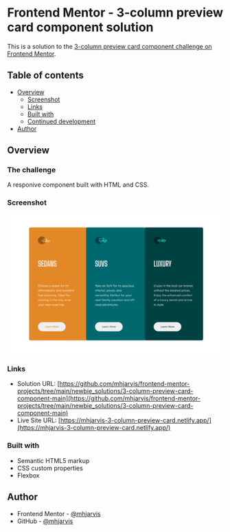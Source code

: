# Frontend Mentor - 3-column preview card component solution

This is a solution to the [3-column preview card component challenge on Frontend Mentor](https://www.frontendmentor.io/challenges/3column-preview-card-component-pH92eAR2-).

## Table of contents

  - [Overview](#overview)
    - [Screenshot](#screenshot)
    - [Links](#links)
    - [Built with](#built-with)
    - [Continued development](#continued-development)
  - [Author](#author)

## Overview

### The challenge

A responive component built with HTML and CSS.

### Screenshot

![](./images/screenshot.png)

### Links

- Solution URL: [https://github.com/mhjarvis/frontend-mentor-projects/tree/main/newbie_solutions/3-column-preview-card-component-main](https://github.com/mhjarvis/frontend-mentor-projects/tree/main/newbie_solutions/3-column-preview-card-component-main)
- Live Site URL: [https://mhjarvis-3-column-preview-card.netlify.app/](https://mhjarvis-3-column-preview-card.netlify.app/)

### Built with

- Semantic HTML5 markup
- CSS custom properties
- Flexbox

## Author

- Frontend Mentor - [@mhjarvis](https://www.frontendmentor.io/profile/mhjarvis)
- GitHub - [@mhjarvis](https://github.com/mhjarvis)